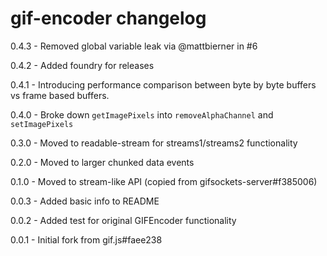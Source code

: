 # gif-encoder changelog
0.4.3 - Removed global variable leak via @mattbierner in #6

0.4.2 - Added foundry for releases

0.4.1 - Introducing performance comparison between byte by byte buffers vs frame based buffers.

0.4.0 - Broke down `getImagePixels` into `removeAlphaChannel` and `setImagePixels`

0.3.0 - Moved to readable-stream for streams1/streams2 functionality

0.2.0 - Moved to larger chunked data events

0.1.0 - Moved to stream-like API (copied from gifsockets-server#f385006)

0.0.3 - Added basic info to README

0.0.2 - Added test for original GIFEncoder functionality

0.0.1 - Initial fork from gif.js#faee238
